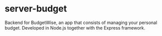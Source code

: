 # server-budget
Backend for BudgetWise, an app that consists of managing your personal budget.
Developed in Node.js together with the Express framework.
